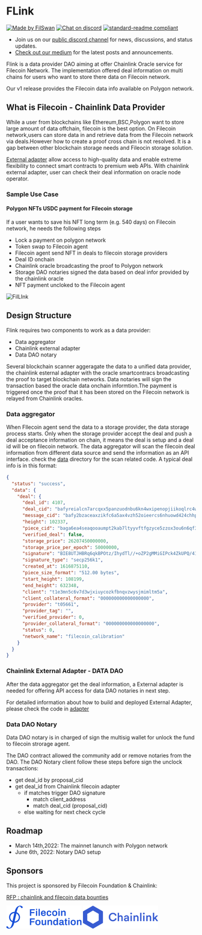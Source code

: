 # FLink
[![Made by FilSwan](https://img.shields.io/badge/made%20by-FilSwan-green.svg)](https://www.filswan.com/)
[![Chat on discord](https://discord.com/assets/cb48d2a8d4991281d7a6a95d2f58195e.svg)](https://discord.com/invite/KKGhy8ZqzK)
[![standard-readme compliant](https://img.shields.io/badge/readme%20style-standard-brightgreen.svg)](https://github.com/RichardLitt/standard-readme)

- Join us on our [public discord channel](https://discord.com/invite/KKGhy8ZqzK) for news, discussions, and status updates. 
- [Check out our medium](https://filswan.medium.com) for the latest posts and announcements.

Flink is a data provider DAO aiming at offer Chainlink Oracle service for Filecoin Network. The implementation
offered deal information on multi chains for users who want to store there data on Filecoin network.

Our v1 release provides the Filecoin data info available on Polygon network.

## What is Filecoin - Chainlink Data Provider

While a user from blockchains like Ethereum,BSC,Polygon want to store large amount of data offchain, filecoin is the
best option. On Filecoin network,users can store data in and retrieve data from the Filecoin network via deals.However
how to create a proof cross chain is not resolved. It is a gap between other blockchain storage needs and Fileocin
storage solution.

[External adapter](https://docs.chain.link/docs/external-adapters) allow access to high-quality data and enable extreme
flexibility to connect smart contracts to premium web APIs. With chainlink external adapter, user can check their deal
information on oracle node operator.

### Sample Use Case

#### Polygon NFTs USDC payment for Filecoin storage

If a user wants to save his NFT long term (e.g. 540 days) on Filecoin network, he needs the following steps

* Lock a payment on polygon network
* Token swap to Filecoin agent
* Filecoin agent send NFT in deals to filecoin storage providers
* Deal ID onchain
* Chainlink oracle broadcasting the proof to Polygon network
* Storage DAO notaries signed the data based on deal infor provided by the chainlink oracle
* NFT payment uncloked to the Filecoin agent

![FilLInk](https://user-images.githubusercontent.com/8363795/143550092-bc10f493-b6c5-48e0-ac46-5bbd49a11731.png)

## Design Structure

Flink requires two components to work as a data provider:

* Data aggregator
* Chainlink external adapter
* Data DAO notary

Several blockchain scanner aggeragate the data to a unified data provider, the chainlink esternal adapter with the oracle smartcontracs broadcasting the proof to target blockchain networks. Data notaries will sign the transaction based the oracle data onchain informtion.The payment is triggered once the proof that it has been stored on the Filecoin network is relayed from Chainlink oracles.

### Data aggregator

When FIlecoin agent send the data to a storage provider, the data storage process starts. Only when the storage provider
accept the deal and push a deal acceptance information on chain, it means the deal is setup and a deal id will be on
filecoin network. The data aggregator will scan the filecoin deal information from different data source and send the
information as an API interface. check the [data](data) directory for the scan related code. A typical deal info is in
this format:

```json
{
  "status": "success",
  "data": {
    "deal": {
      "deal_id": 4107,
      "deal_cid": "bafyreialcn7arcqxx5panzuodnbu6kn4wxipenopjiikoqlrc4w7ed2hfq",
      "message_cid": "bafy2bzaceaxzikfc6a5ax4vzh52oieercs6nhuowd424chhp7mfdcalvaihpu",
      "height": 102337,
      "piece_cid": "baga6ea4seaqooaumpt2kab7ltyyvftfgzyce5zzox3ou6n6qf34bkv42rj7rkly",
      "verified_deal": false,
      "storage_price": 26207450000000,
      "storage_price_per_epoch": 50000000,
      "signature": "BIE8UTJHBRq6qkBPOtz/IhydTl//+oZP2gMMiGIPck4ZkUPQ/41QLwmTNuNqnUB62j85njIlnRxWLMXv8HJgtQE=",
      "signature_type": "secp256k1",
      "created_at": 1616875110,
      "piece_size_format": "512.00 bytes",
      "start_height": 108199,
      "end_height": 632348,
      "client": "t1e3mn5c6v7d3wjxiuycozkfbnqvzwysjmimltm5a",
      "client_collateral_format": "000000000000000000",
      "provider": "t05661",
      "provider_tag": "",
      "verified_provider": 0,
      "provider_collateral_format": "000000000000000000",
      "status": 0,
      "network_name": "filecoin_calibration"
    }
  }
}
```

### Chainlink External Adapter - DATA DAO

After the data aggregator get the deal information, a External adapter is needed for offering API access for data DAO
notaries in next step.

For detailed information about how to build and deployed External Adapter, please check the code in [adapter](adapter)

### Data DAO Notary

Data DAO notary is in charged of sign the multisig wallet for unlock the fund to filecoin strorage agent.

The DAO contract allowed the community add or remove notaries from the DAO. The DAO Notary client follow these steps
before sign the unclock transactions:

* get deal_id by proposal_cid
* get deal_id from Chainlink filecoin adapter
    * if matches trigger DAO signature
        * match client_address
        * match deal_cid (proposal_cid)
    * else waiting for next check cycle

## Roadmap

* March 14th,2022:  The mainnet lanunch with Polygon network
* June 6th, 2022:   Notary DAO setup

## Sponsors

This project is sponsored by Filecoin Foundation & Chainlink:

[RFP : chainlink and filecoin data bounties](https://github.com/filecoin-project/devgrants/pull/290
)

<img src="filecoin.png" width="200">  <img src="chainlink.png" width="200">


